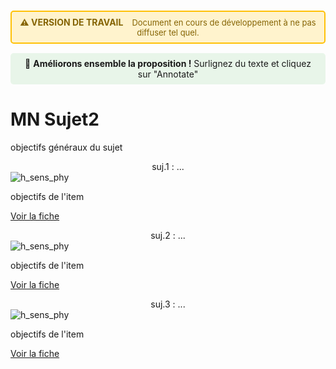 <div style="background-color: #fff3cd; border: 2px solid #ffc107; border-radius: 5px; padding: 8px 12px; margin: 15px 0; text-align: center;">
  <strong style="color: #856404; font-size: 14px;">⚠️ VERSION DE TRAVAIL</strong>
  <span style="color: #856404; margin-left: 10px; font-size: 13px;">
    Document en cours de développement à ne pas diffuser tel quel.
  </span>
</div>

<div style="background-color: #e8f5e9; padding: 8px 12px; margin: 15px 0; border-radius: 5px; text-align: center; font-size: 14px;">
  💬 <strong>Améliorons ensemble la proposition !</strong> Surlignez du texte et cliquez sur "Annotate"
</div>


# MN Sujet2
objectifs généraux du sujet 

<div class="card-container">


  <!-- Carte 1 -->
  <div class="card">
    <div class="card-header" style="text-align: center;">
    suj.1 : ...
    </div>
    <div class="card-body">
      <img src="../../_static/images/MN/wolver_inprogress.png" alt="h_sens_phy" class="img-responsive">
      <p> objectifs de l'item </p>
      <p class="card-footer-link">
        <a href="../MN_sujet2/MN_sujet2_1.html" class="card-link">
          Voir la fiche <i class="fas fa-arrow-right"></i>
        </a>
      </p>
    </div>
  </div>

  <!-- Carte 2 -->
  <div class="card">
    <div class="card-header" style="text-align: center;">
      suj.2 : ...
    </div>
    <div class="card-body">
      <img src="../../_static/images/MN/wolver_inprogress.png" alt="h_sens_phy" class="img-responsive">
      <p> objectifs de l'item  </p>
      <p class="card-footer-link">
        <a href="../MN_sujet2/MN_sujet2_2.html" class="card-link">
          Voir la fiche <i class="fas fa-arrow-right"></i>
        </a>
      </p>
    </div>
  </div>

  
  <!-- Carte n -->
  <div class="card">
    <div class="card-header" style="text-align: center;">
      suj.3 : ...
    </div>
    <div class="card-body">
      <img src="../../_static/images/MN/wolver_inprogress.png" alt="h_sens_phy" class="img-responsive">
      <p> objectifs de l'item </p>
      <p class="card-footer-link">
        <a href="../MN_sujet2/MN_sujet2_n.html" class="card-link">
          Voir la fiche <i class="fas fa-arrow-right"></i>
        </a>
      </p>
    </div>
  </div>


</div>
